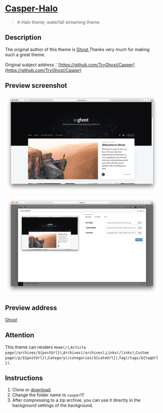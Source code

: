 <h1><a href="#" target="_blank">Casper-Halo</a></h1>

> A Halo theme, waterfall streaming theme.

## Description

The original author of this theme is [Ghost](https://github.com/TryGhost),Thanks very much for making such a great theme.

Original subject address：[https://github.com/TryGhost/Casper](https://github.com/TryGhost/Casper)

## Preview screenshot

![](screenshots/index.png)

![](screenshots/option.png)

## Preview address

[Ghost](https://demo.ghost.io)

## Attention

This theme can renders `Home(/)`,`Article page(/archives/${postUrl})`,`Archives(/archives)`,`Links(/links)`,`Custom page(/p/${postUrl})`,`Category(/categories/${cateUrl})`,`Tag(/tags/${tagUrl})`.

## Instructions

1. Clone or [download](https://github.com/ruibaby/casper-halo/releases).
2. Change the folder name to `casper`!!!
3. After compressing to a zip archive, you can use it directly in the background settings of the background.

